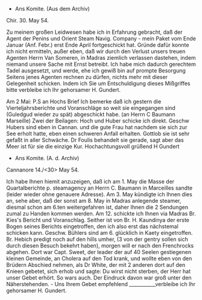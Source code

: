 + Ans Komite. (Aus dem Archiv)

 Chir. 30. May 54.

Zu meinem großen Leidwesen habe ich in Erfahrung gebracht, daß der Agent der Penins und Orient Steam Navig. Company - mein Paket vom Ende Januar (Anf. Febr.) erst Ende April fortgeschickt hat. Gründe dafür konnte ich nicht ermitteln, außer eben, daß wir durch den Verlust unsers treuen Agenten Herrn Van Someren, in Madras ziemlich verlassen dastehen, indem niemand unsere Sache mit Ernst betreibt. Ich habe mich dadurch gerechtem Tadel ausgesetzt, und werde, ehe ich gewiß bin auf prompte Besorgung Seitens jenes Agenten rechnen zu dürfen, nichts mehr mit dieser Gelegenheit schicken. 
Indem ich Sie um Entschuldigung dieses Mißgriffes bitte verbleibe ich  Ihr gehorsamer
 H. Gundert.


Am 2 Mai: P.S an Hochs Brief Ich bemerke daß ich gestern die Vierteljahrsberichte und Voranschläge so weit sie eingegangen sind (Guledgud wieder zu spät) abgeschickt habe. (an Herrn C Baumann Marseille) Zwei der Beilagen: Hoch und Huber schicke ich direkt. Geschw Hubers sind eben in Cannan. und die gute Frau hat nachdem sie sich zur See erholt hatte, eben einen schweren Anfall erhalten. Gottlob sie ist sehr gefaßt in aller Schwäche. Dr Foulis behandelt sie gerade, sagt aber das Meer ist für sie die einzige Kur.  Hochachtungsvoll grüßend
 H Gundert



+ Ans Komite. (A. d. Archiv)

 Cannanore 14./<30> May 54.

Ich habe Ihnen hiemit anzuzeigen, daß ich am 1. May die Masse der Quartalberichte p. steamagency an Herrn C. Baumann in Marceilles sandte (leider wieder ohne genauere Adresse). Am 3. May kündigte ich Ihnen dies an, sehe aber, daß der sonst am 8. May in Madras anlegende steamer, diesmal schon am 6.ten weitergefahren ist, daher Ihnen die 2 Sendungen zumal zu Handen kommen werden. Am 12. schickte ich Ihnen via Madras Br. Kies's Bericht und Voranschlag. Seither ist von Br. H. Kaundinya der erste Bogen seines Berichts eingetroffen, den ich also erst das nächstemal schicken kann. 
Geschw. Bühlers sind am 6. glücklich in Kaety eingetroffen. Br. Hebich predigt noch auf den hills umher, (3 von der gentry sollen sich durch diesen Besuch bekehrt haben), morgen will er nach den Frenchrocks abgehen. Dort war Capt. Sweet, der leader der auf 40 Seelen gestiegenen kleinen Gemeinde, an Cholera auf den Tod krank, und wollte eben von den Brüdern Abschied nehmen, als Dr White, der mit 2 anderen dort auf den Knieen gebetet, sich erhob und sagte: Du wirst nicht sterben, der Herr hat unser Gebet erhört. So wars auch. Der Eindruck davon war groß unter den Näherstehenden. - Uns Ihrem Gebet empfehlend
___________verbleibe ich Ihr gehorsamer
 H. Gundert.

